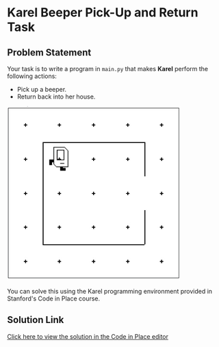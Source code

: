 # Karel Beeper Pick-Up and Return Task

## Problem Statement

Your task is to write a program in `main.py` that makes **Karel** perform the following actions:

- Pick up a beeper.
- Return back into her house.

![Sample Result](result.jpeg)

You can solve this using the Karel programming environment provided in Stanford's Code in Place course.

## Solution Link

[Click here to view the solution in the Code in Place editor](https://codeinplace.stanford.edu/cip5/share/SuK0AfNeEUbc9WITy6OR)
